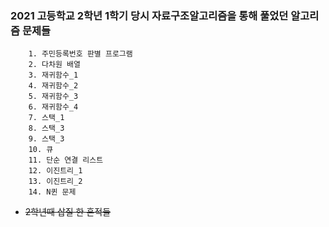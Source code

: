 ### 2021 고등학교 2학년 1학기 당시 자료구조알고리즘을 통해 풀었던 알고리즘 문제들

```
    1. 주민등록번호 판별 프로그램
    2. 다차원 배열
    3. 재귀함수_1
    4. 재귀함수_2
    5. 재귀함수_3
    6. 재귀함수_4
    7. 스택_1
    8. 스택_3
    9. 스택_3
    10. 큐
    11. 단순 연결 리스트
    12. 이진트리_1
    13. 이진트리_2
    14. N퀸 문제 
```

- ~~2학년때 삽질 한 흔적들~~
